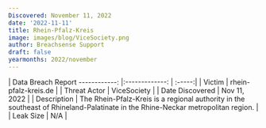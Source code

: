 ```yaml
---
Discovered: November 11, 2022
date: '2022-11-11'
title: Rhein-Pfalz-Kreis
image: images/blog/ViceSociety.png
author: Breachsense Support
draft: false
yearmonths: 2022/november
---
```



| Data Breach Report
------------:     |:-------------:    | :-----:|
| Victim      | rhein-pfalz-kreis.de      | 
| Threat Actor      | ViceSociety      | 
| Date Discovered      | Nov 11, 2022      | 
| Description      | The Rhein-Pfalz-Kreis is a regional authority in the southeast of Rhineland-Palatinate in the Rhine-Neckar metropolitan region.      | 
| Leak Size      | N/A      | 

